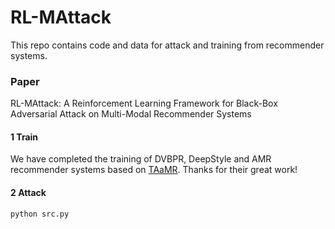 # RL-MAttack

This repo contains code and data for attack and training from recommender systems.

### Paper

RL-MAttack: A Reinforcement Learning Framework for Black-Box Adversarial Attack on Multi-Modal Recommender Systems

#### 1 Train

We have completed the training of DVBPR, DeepStyle and AMR recommender systems based on [TAaMR](https://github.com/merrafelice/TAaMR). Thanks for their great work!

#### 2 Attack

```python
python src.py
```



